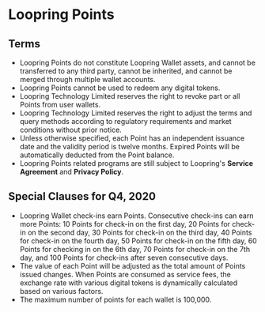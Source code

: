 # Loopring Points

## Terms

- Loopring Points do not constitute Loopring Wallet assets, and cannot be transferred to any third party, cannot be inherited, and cannot be merged through multiple wallet accounts.
- Loopring Points cannot be used to redeem any digital tokens.
- Loopring Technology Limited reserves the right to revoke part or all Points from user wallets.
- Loopring Technology Limited reserves the right to adjust the terms and query methods according to regulatory requirements and market conditions without prior notice.
- Unless otherwise specified, each Point has an independent issuance date and the validity period is twelve months. Expired Points will be automatically deducted from the Point balance.
- Loopring Points related programs are still subject to Loopring's **Service Agreement** and **Privacy Policy**.

## Special Clauses for Q4, 2020

- Loopring Wallet check-ins earn Points. Consecutive check-ins can earn more Points: 10 Points for check-in on the first day, 20 Points for check-in on the second day, 30 Points for check-in on the third day, 40 Points for check-in on the fourth day,  50 Points for check-in on the fifth day, 60 Points for checking in on the 6th day, 70 Points for check-in on the 7th day, and 100 Points for check-ins after seven consecutive days.
- The value of each Point will be adjusted as the total amount of Points issued changes. When Points are consumed as service fees, the exchange rate with various digital tokens is dynamically calculated based on various factors.
- The maximum number of points for each wallet is 100,000.
